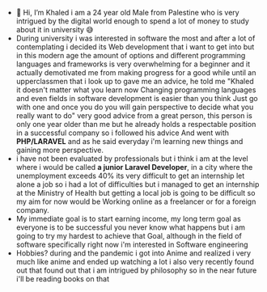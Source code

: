 - 👋 Hi, I’m Khaled i am a 24 year old Male from Palestine who is very intrigued by the digital world enough to spend a lot of money to study about it in university 😅
- During university i was interested in software the most and after a lot of contemplating i decided its Web development that i want to get into but in this modern 
age the amount of options and different programming languages and frameworks is very overwhelming for a beginner and it actually demotivated me from making progress 
for a good while until an upperclassmen that i look up to gave me an advice, he told me "Khaled it doesn't matter what you learn now Changing programming languages 
and even fields in software development is easier than you think Just go with one and once you do you will gain perspective to decide what you really want to do" very
good advice from a great person, this person is only one year older than me but he already holds a respectable position in a successful company so i followed his advice
And went with **PHP/LARAVEL** and as he said everyday i'm learning new things and gaining more perspective.
- i have not been evaluated by professionals but i think i am at the level where i would be called **a junior Laravel Developer**, in a city where the unemployment exceeds
40% its very difficult to get an internship let alone a job so i had a lot of difficulties but i managed to get an internship at the Ministry of Health but getting a local
job is going to be difficult so my aim for now would be Working online as a freelancer or for a foreign company.
- My immediate goal is to start earning income, my long term goal as everyone is to be successful you never know what happens but i am going to try my hardest to achieve that
Goal, although in the field of software specifically right now i'm interested in Software engineering 
- Hobbies? during and the pandemic i got into Anime and realized i very much like anime and ended up watching a lot i also very recently found out that found out that i am intrigued
by philosophy so in the near future i'll be reading books on that 
 
 


